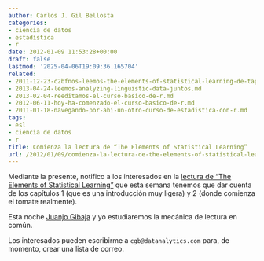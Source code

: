 ```yaml
---
author: Carlos J. Gil Bellosta
categories:
- ciencia de datos
- estadística
- r
date: 2012-01-09 11:53:28+00:00
draft: false
lastmod: '2025-04-06T19:09:36.165704'
related:
- 2011-12-23-c2bfnos-leemos-the-elements-of-statistical-learning-de-tapa-a-tapa.md
- 2013-04-24-leemos-analyzing-linguistic-data-juntos.md
- 2013-02-04-reeditamos-el-curso-basico-de-r.md
- 2012-06-11-hoy-ha-comenzado-el-curso-basico-de-r.md
- 2011-01-18-navegando-por-ahi-un-otro-curso-de-estadistica-con-r.md
tags:
- esl
- ciencia de datos
- r
title: Comienza la lectura de “The Elements of Statistical Learning”
url: /2012/01/09/comienza-la-lectura-de-the-elements-of-statistical-learning/
---
```


Mediante la presente, notifico a los interesados en la [lectura de “The Elements of Statistical Learning”](https://datanalytics.com/2011/12/23/nos-leemos-the-elements-of-statistical-learning-de-tapa-a-tapa/) que esta semana tenemos que dar cuenta de los capítulos 1 (que es una introducción muy ligera) y 2 (donde comienza el tomate realmente).

Esta noche [Juanjo Gibaja](http://www.jjgibaja.net/) y yo estudiaremos la mecánica de lectura en común.

Los interesados pueden escribirme a `cgb@datanalytics.com` para, de momento, crear una lista de correo.